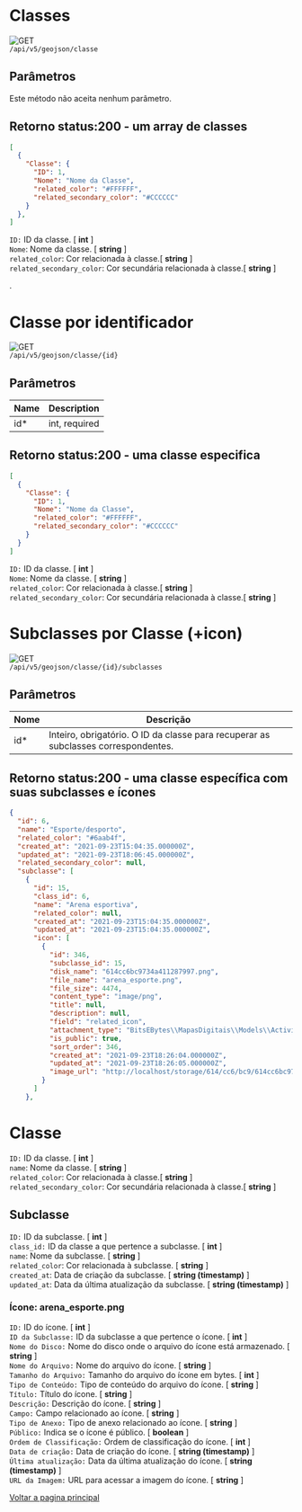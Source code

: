 <!-- 
![GET](https://img.shields.io/badge/HTTP-GET-0080FF)  
![POST](https://img.shields.io/badge/HTTP-POST-00CC00)  
![PUT](https://img.shields.io/badge/HTTP-PUT-FFFF00)  
![DELETE](https://img.shields.io/badge/HTTP-DELETE-FF0000)   -->


# Classes

![GET](https://img.shields.io/badge/HTTP-GET-0080FF)  
`/api/v5/geojson/classe` 

## Parâmetros
 Este método não aceita nenhum parâmetro.

<!-- | Name    | Description                                                                                                                                 |
|---------|----------------------------------------------------------------------------------------------------------------------------------------------|
| orderBy |  use o parâmetro orderBy com o valor `name`. | -->

## Retorno status:200 - um array de classes
```json
[
  {
    "Classe": {
      "ID": 1,
      "Nome": "Nome da Classe",
      "related_color": "#FFFFFF",
      "related_secondary_color": "#CCCCCC"
    }
  },
]

```

`ID:` ID da classe. [ **int** ]  
`Nome`: Nome da classe.  [ **string** ]  
`related_color`: Cor relacionada à classe.[ **string** ]  
`related_secondary_color`: Cor secundária relacionada à classe.[ **string** ]  

.  

# Classe por identificador

![GET](https://img.shields.io/badge/HTTP-GET-0080FF)  
`/api/v5/geojson/classe/{id}` 

## Parâmetros

<!-- Este método não aceita nenhum parâmetro. -->

| Name    | Description                                                                                                                                 |
|---------|----------------------------------------------------------------------------------------------------------------------------------------------|
| id* |  int, required  |


## Retorno status:200 - uma classe especifica
```json
[
  {
    "Classe": {
      "ID": 1,
      "Nome": "Nome da Classe",
      "related_color": "#FFFFFF",
      "related_secondary_color": "#CCCCCC"
    }
  }
]

```
`ID:` ID da classe. [ **int** ]  
`Nome`: Nome da classe.  [ **string** ]  
`related_color`: Cor relacionada à classe.[ **string** ]  
`related_secondary_color`: Cor secundária relacionada à classe.[ **string** ]  


# Subclasses por Classe (+icon)

![GET](https://img.shields.io/badge/HTTP-GET-0080FF)  
`/api/v5/geojson/classe/{id}/subclasses` 

## Parâmetros

| Nome    | Descrição                                                                                                                                 |
|---------|----------------------------------------------------------------------------------------------------------------------------------------------|
| id*     | Inteiro, obrigatório. O ID da classe para recuperar as subclasses correspondentes.                                                                 |


## Retorno status:200 - uma classe específica com suas subclasses e ícones

```json
{
  "id": 6,
  "name": "Esporte/desporto",
  "related_color": "#6aab4f",
  "created_at": "2021-09-23T15:04:35.000000Z",
  "updated_at": "2021-09-23T18:06:45.000000Z",
  "related_secondary_color": null,
  "subclasse": [
    {
      "id": 15,
      "class_id": 6,
      "name": "Arena esportiva",
      "related_color": null,
      "created_at": "2021-09-23T15:04:35.000000Z",
      "updated_at": "2021-09-23T15:04:35.000000Z",
      "icon": [
        {
          "id": 346,
          "subclasse_id": 15,
          "disk_name": "614cc6bc9734a411287997.png",
          "file_name": "arena_esporte.png",
          "file_size": 4474,
          "content_type": "image/png",
          "title": null,
          "description": null,
          "field": "related_icon",
          "attachment_type": "BitsEBytes\\MapasDigitais\\Models\\ActivitySubclass",
          "is_public": true,
          "sort_order": 346,
          "created_at": "2021-09-23T18:26:04.000000Z",
          "updated_at": "2021-09-23T18:26:05.000000Z",
          "image_url": "http://localhost/storage/614/cc6/bc9/614cc6bc9734a411287997.png"
        }
      ]
    },
```

# Classe
`ID:` ID da classe. [ **int** ]  
`name`: Nome da classe.  [ **string** ]  
`related_color`: Cor relacionada à classe.[ **string** ]  
`related_secondary_color`: Cor secundária relacionada à classe.[ **string** ]  

## Subclasse
`ID:` ID da subclasse. [ **int** ]  
`class_id:` ID da classe a que pertence a subclasse. [ **int** ]  
`name`: Nome da subclasse.  [ **string** ]  
`related_color`: Cor relacionada à subclasse. [ **string** ]  
`created_at`: Data de criação da subclasse. [ **string (timestamp)** ]  
`updated_at`: Data da última atualização da subclasse. [ **string (timestamp)** ]  

### Ícone: arena_esporte.png
`ID:` ID do ícone. [ **int** ]  
`ID da Subclasse:` ID da subclasse a que pertence o ícone. [ **int** ]  
`Nome do Disco:` Nome do disco onde o arquivo do ícone está armazenado. [ **string** ]  
`Nome do Arquivo:` Nome do arquivo do ícone. [ **string** ]  
`Tamanho do Arquivo:` Tamanho do arquivo do ícone em bytes. [ **int** ]  
`Tipo de Conteúdo:` Tipo de conteúdo do arquivo do ícone. [ **string** ]  
`Título:` Título do ícone. [ **string** ]  
`Descrição:` Descrição do ícone. [ **string** ]  
`Campo:` Campo relacionado ao ícone. [ **string** ]  
`Tipo de Anexo:` Tipo de anexo relacionado ao ícone. [ **string** ]  
`Público:` Indica se o ícone é público. [ **boolean** ]  
`Ordem de Classificação:` Ordem de classificação do ícone. [ **int** ]  
`Data de criação:` Data de criação do ícone. [ **string (timestamp)** ]  
`Última atualização:` Data da última atualização do ícone. [ **string (timestamp)** ]  
`URL da Imagem:` URL para acessar a imagem do ícone. [ **string** ]  




[Voltar a pagina principal](/README.md) 
